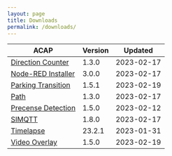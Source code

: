 ```yaml
---
layout: page
title: Downloads
permalink: /downloads/
---
```


|ACAP | Version| Updated |
|------------------------ |---------- |------------ |
|[Direction Counter](https://acap.juhlin.me/package/directioncounter) |1.3.0 |2023-02-17 |
|[Node-RED Installer](https://acap.juhlin.me/package/Nodered) |3.0.0 |2023-02-17 |
|[Parking Transition](https://acap.juhlin.me/package/parking) |1.5.1 |2023-02-19 |
|[Path](https://acap.juhlin.me/package/path) |1.3.0 |2023-02-17 |
|[Precense Detection](https://acap.juhlin.me/package/presence) |1.5.0 |2023-02-12 |
|[SIMQTT](https://acap.juhlin.me/package/simqtt) |1.8.0 |2023-02-17 |
|[Timelapse](https://acap.juhlin.me/package/timelapseme) |23.2.1 |2023-01-31 |
|[Video Overlay](https://acap.juhlin.me/package/xoverlay) |1.5.0 |2023-02-19 |
